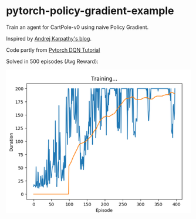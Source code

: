 # pytorch-policy-gradient-example

Train an agent for CartPole-v0 using naive Policy Gradient.

Inspired by [Andrej Karpathy's blog](https://karpathy.github.io/2016/05/31/rl/).

Code partly from [Pytorch DQN Tutorial](http://pytorch.org/tutorials/intermediate/reinforcement_q_learning.html)

Solved in 500 episodes (Avg Reward):

![alt text](./graph.png "Avg Reward")
